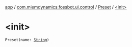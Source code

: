 [app](../../index.md) / [com.miemdynamics.fossbot.ui.control](../index.md) / [Preset](index.md) / [&lt;init&gt;](./-init-.md)

# &lt;init&gt;

`Preset(name: `[`String`](https://kotlinlang.org/api/latest/jvm/stdlib/kotlin/-string/index.html)`)`